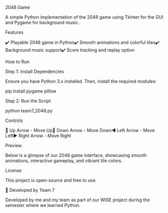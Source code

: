 2048 Game

A simple Python implementation of the 2048 game using Tkinter for the GUI and Pygame for background music.

Features

✔️ Playable 2048 game in Python✔️ Smooth animations and colorful tiles✔️ Background music support✔️ Score tracking and replay option

How to Run

Step 1: Install Dependencies

Ensure you have Python 3.x installed. Then, install the required modules:

pip install pygame pillow

Step 2: Run the Script

python team7_2048.py

Controls

🔼 Up Arrow - Move Up🔽 Down Arrow - Move Down◀️ Left Arrow - Move Left▶️ Right Arrow - Move Right

Preview

Below is a glimpse of our 2048 game interface, showcasing smooth animations, interactive gameplay, and vibrant tile colors.

License

This project is open-source and free to use.

🔹 Developed by Team 7

Developed by me and my team as part of our WISE project during the semester where we learned Python.
